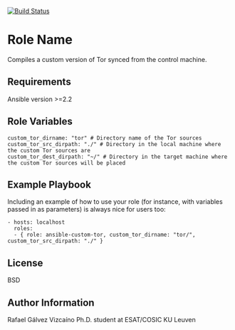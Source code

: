 [![Build Status](https://travis-ci.org/parmegv/ansible-custom-tor.svg?branch=master)](https://travis-ci.org/parmegv/ansible-custom-tor)

Role Name
=========

Compiles a custom version of Tor synced from the control machine.

Requirements
------------

Ansible version >=2.2

Role Variables
--------------

	custom_tor_dirname: "tor" # Directory name of the Tor sources
	custom_tor_src_dirpath: "./" # Directory in the local machine where the custom Tor sources are
	custom_tor_dest_dirpath: "~/" # Directory in the target machine where the custom Tor sources will be placed

Example Playbook
----------------

Including an example of how to use your role (for instance, with variables passed in as parameters) is always nice for users too:

	- hosts: localhost
	  roles:
      - { role: ansible-custom-tor, custom_tor_dirname: "tor/", custom_tor_src_dirpath: "./" }

License
-------

BSD

Author Information
------------------

Rafael Gálvez Vizcaíno
Ph.D. student at ESAT/COSIC KU Leuven
